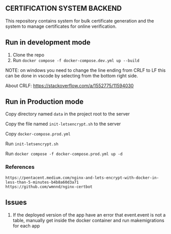 ## CERTIFICATION SYSTEM BACKEND
This repository contains system for bulk certificate generation and the system to manage certificates for online  verification.

## Run in development mode

1. Clone the repo
2. Run `docker compose -f docker-compose.dev.yml up --build`

NOTE: on windows you need to change the line ending from CRLF to LF this can be done in vscode by selecting from the bottom right side.

About CRLF: https://stackoverflow.com/a/1552775/11594030

## Run in Production mode

Copy directory named `data` in the project root to the server

Copy the file named `init-letsencrypt.sh` to the server

Copy `docker-compose.prod.yml`

Run `init-letsencrypt.sh`

Run `docker compose -f docker-compose.prod.yml up -d`

### References

    https://pentacent.medium.com/nginx-and-lets-encrypt-with-docker-in-less-than-5-minutes-b4b8a60d3a71
    https://github.com/wmnnd/nginx-certbot

## Issues

1. If the deployed version of the app have an error that event.event is not a table, manually get inside the docker container and run makemigrations for each app
